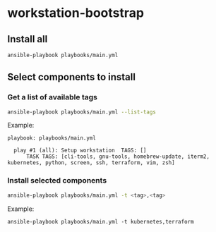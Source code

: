 # workstation-bootstrap

## Install all

```bash
ansible-playbook playbooks/main.yml
```

## Select components to install

### Get a list of available tags

```bash
ansible-playbook playbooks/main.yml --list-tags
```

Example:

    playbook: playbooks/main.yml

      play #1 (all): Setup workstation	TAGS: []
          TASK TAGS: [cli-tools, gnu-tools, homebrew-update, iterm2, kubernetes, python, screen, ssh, terraform, vim, zsh]

### Install selected components

```bash
ansible-playbook playbooks/main.yml -t <tag>,<tag>
```

Example:

    ansible-playbook playbooks/main.yml -t kubernetes,terraform
